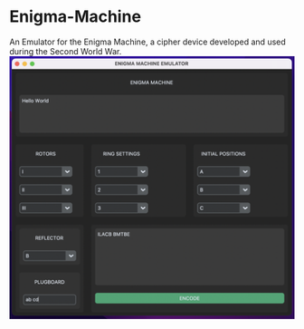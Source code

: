 # Enigma-Machine
An Emulator for the Enigma Machine, a cipher device developed and used during the Second World War.
![](Image.png)
